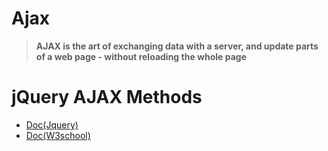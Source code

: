 # Ajax

 >**AJAX is the art of exchanging data with a server, and update parts of a web page - without reloading the whole page**
  
# jQuery AJAX Methods

 - [Doc(Jquery)](http://api.jquery.com/jquery.ajax/)
 - [Doc(W3school)](https://www.w3schools.com/jquery/jquery_ref_ajax.asp)
 
 

